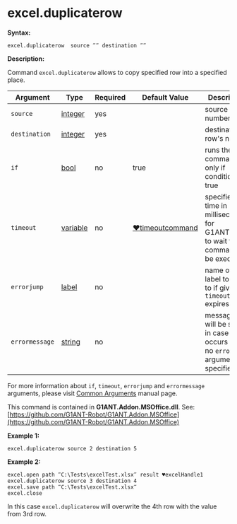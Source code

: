 # excel.duplicaterow

**Syntax:**

```G1ANT
excel.duplicaterow  source ‴‴ destination ‴‴
```

**Description:**

Command `excel.duplicaterow` allows to copy specified row into a specified place.

| Argument | Type | Required | Default Value | Description |
| -------- | ---- | -------- | ------------- | ----------- |
|`source`| [integer](https://github.com/G1ANT-Robot/G1ANT.Manual/blob/master/G1ANT-Language/Structures/integer.md) | yes |  | source row's number |
|`destination`| [integer](https://github.com/G1ANT-Robot/G1ANT.Manual/blob/master/G1ANT-Language/Structures/integer.md) | yes |  | destination row's number |
|`if`| [bool](https://github.com/G1ANT-Robot/G1ANT.Manual/blob/master/G1ANT-Language/Structures/bool.md) | no | true | runs the command only if condition is true |
|`timeout`| [variable](https://github.com/G1ANT-Robot/G1ANT.Manual/blob/master/G1ANT-Language/Special-Characters/variable.md) | no | [♥timeoutcommand](https://github.com/G1ANT-Robot/G1ANT.Manual/blob/master/G1ANT-Language/Variables/Special-Variables.md)  | specifies time in milliseconds for G1ANT.Robot to wait for the command to be executed |
|`errorjump` | [label](https://github.com/G1ANT-Robot/G1ANT.Manual/blob/master/G1ANT-Language/Structures/label.md) | no |  | name of the label to jump to if given `timeout` expires |
|`errormessage`| [string](https://github.com/G1ANT-Robot/G1ANT.Manual/blob/master/G1ANT-Language/Structures/string.md) | no | | message that will be shown in case error occurs and no `errorjump` argument is specified |

For more information about `if`, `timeout`, `errorjump` and `errormessage` arguments, please visit [Common Arguments](https://github.com/G1ANT-Robot/G1ANT.Manual/blob/master/G1ANT-Language/Common-Arguments.md)  manual page.

This command is contained in **G1ANT.Addon.MSOffice.dll**.
See: [https://github.com/G1ANT-Robot/G1ANT.Addon.MSOffice](https://github.com/G1ANT-Robot/G1ANT.Addon.MSOffice)

**Example 1:**

```G1ANT
excel.duplicaterow source 2 destination 5
```

**Example 2:**

```G1ANT
excel.open path ‴C:\Tests\excelTest.xlsx‴ result ♥excelHandle1
excel.duplicaterow source 3 destination 4
excel.save path ‴C:\Tests\excelTest.xlsx‴
excel.close
```

In this case `excel.duplicaterow` will overwrite the 4th row with the value from 3rd row.
